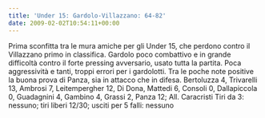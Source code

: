 ```yaml
---
title: 'Under 15: Gardolo-Villazzano: 64-82'
date: 2009-02-02T10:54:11+00:00
---
```

Prima sconfitta tra le mura amiche per gli Under 15, che perdono contro il Villazzano primo in classifica. Gardolo poco combattivo e in grande difficoltà contro il forte pressing avversario, usato tutta la partita. Poca aggressività e tanti, troppi errori per i gardolotti. Tra le poche note positive la buona prova di Panza, sia in attacco che in difesa. Bertoluzza 4, Trivarelli 13, Ambrosi 7, Leitempergher 12, Di Dona, Mattedi 6, Consoli 0, Dallapiccola 0, Guadagnini 4, Gambino 4, Grassi 2, Panza 12; All. Caracristi Tiri da 3: nessuno; tiri liberi 12/30; usciti per 5 falli: nessuno